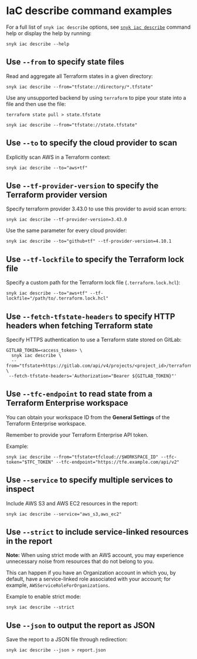 # IaC describe command examples

For a full list of `snyk iac describe` options, see [`snyk iac describe`](../../../cli-ide-and-ci-cd-integrations/snyk-cli/commands/iac-describe.md) command help or display the help by running:

```
snyk iac describe --help
```

## Use `--from` to specify state files

Read and aggregate all Terraform states in a given directory:

```
snyk iac describe --from="tfstate://directory/*.tfstate"
```

Use any unsupported backend by using `terraform` to pipe your state into a file and then use the file:

```
terraform state pull > state.tfstate

snyk iac describe --from="tfstate://state.tfstate"
```

## Use `--to` to specify the cloud provider to scan

Explicitly scan AWS in a Terraform context:

```
snyk iac describe --to="aws+tf"
```

## Use `--tf-provider-version` to specify the Terraform provider version

Specify terraform provider 3.43.0 to use this provider to avoid scan errors:

```
snyk iac describe --tf-provider-version=3.43.0
```

Use the same parameter for every cloud provider:

```
snyk iac describe --to="github+tf" --tf-provider-version=4.10.1
```

## Use `--tf-lockfile` to specify the Terraform lock file

Specify a custom path for the Terraform lock file (`.terraform.lock.hcl`):

```
snyk iac describe --to="aws+tf" --tf-lockfile="/path/to/.terraform.lock.hcl"
```

## Use `--fetch-tfstate-headers` to specify HTTP headers when fetching Terraform state

Specify HTTPS authentication to use a Terraform state stored on GitLab:

```
GITLAB_TOKEN=<access_token> \
  snyk iac describe \
  --from="tfstate+https://gitlab.com/api/v4/projects/<project_id>/terraform/state/<path_to_state>" \
 --fetch-tfstate-headers='Authorization="Bearer ${GITLAB_TOKEN}"'
```

## Use `--tfc-endpoint` to read state from a Terraform Enterprise workspace

You can obtain your workspace ID from the **General Settings** of the Terraform Enterprise workspace.

Remember to provide your Terraform Enterprise API token.

Example:

```
snyk iac describe --from="tfstate+tfcloud://$WORKSPACE_ID" --tfc-token="$TFC_TOKEN" --tfc-endpoint="https://tfe.example.com/api/v2"
```

## Use `--service` to specify multiple services to inspect

Include AWS S3 and AWS EC2 resources in the report:

```
snyk iac describe --service="aws_s3,aws_ec2"
```

## Use `--strict` to include service-linked resources in the report

**Note:** When using strict mode with an AWS account, you may experience unnecessary noise from resources that do not belong to you.

This can happen if you have an Organization account in which you, by default, have a service-linked role associated with your account; for example, `AWSServiceRoleForOrganizations`.

Example to enable strict mode:

```
snyk iac describe --strict
```

## Use `--json` to output the report as JSON

Save the report to a JSON file through redirection:

```
snyk iac describe --json > report.json
```
